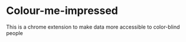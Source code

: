 # Colour-me-impressed
This is a chrome extension to make data more accessible to color-blind people

